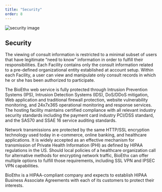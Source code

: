 ```yaml
---
title: "Security"
order: 8
---
```


![security image](/security.jpg)

## Security

The viewing of consult information is restricted to a minimal subset of users that have legitimate “need to know” information in order to fulfill their responsibilities. Each Facility contains only the consult information related to a pre-defined organizational entity established at account setup. Within each Facility, a user can view and manipulate only consult records in which he or she has been authorized to participate.

The BioEthx web service is fully protected through Intrusion Prevention Systems (IPS), Intrusion Detection Systems (IDS), DoS/DDoS mitigation, Web application and traditional firewall protection, website vulnerability monitoring, and 24x7x365 operational monitoring and response services. The hosting facility maintains certified compliance with all relevant industry security standards including the payment card industry PCI/DSS standard, and the SAS70 and SSAE 16 service auditing standards.

Network transmissions are protected by the same HTTP/SSL encryption technology used today in e-commerce, online banking, and healthcare applications. It is widely accepted as an effective mechanism for transmission of Private Health Information (PHI) as defined by HIPAA regulations in the US. Should local policies of a healthcare organization call for alternative methods for encrypting network traffic, BioEthx can offer multiple options to fulfill those requirements, including SSL VPN and IPSEC VPN capabilities.

BioEthx is a HIPAA-compliant company and expects to establish HIPAA Business Associate Agreements with each of its customers to protect their interests.

